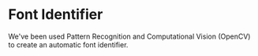 # Font Identifier

We've been used Pattern Recognition and Computational Vision (OpenCV) to create an automatic font identifier.


